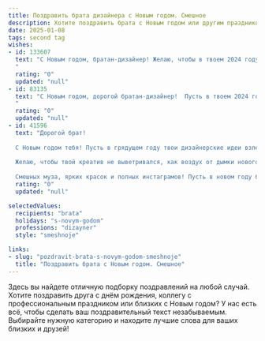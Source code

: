 ```yaml
---
title: Поздравить брата дизайнера с Новым годом. Смешное
description: Хотите поздравить брата с Новым годом или другим праздником? Наш ИИ создаст незабываемое поздравление, а вы обязательно выделитесь среди других.  
date: 2025-01-08
tags: second tag
wishes:
- id: 133607
  text: "С Новым годом, братан-дизайнер! Желаю, чтобы в твоем 2024 году креатив бился ключом, а дедлайны убегали как испуганные мыши от кота. Пусть твой талант расцветает ярче, чем новогодняя гирлянда, а гонорары текут рекой, как шампанское на корпоративе!  Пусть все твои проекты будут шедеврами, а клиенты –  в восторге, даже если ты им  снова предложишь  фиолетовый с оранжевым.  Счастья, здоровья и новых крутых идей!
  "
  rating: "0"
  updated: "null"
- id: 83135
  text: "С Новым годом, дорогой братан-дизайнер!  Пусть в твоем 2024 году все будет идеально отцентровано, цвета — сочными и яркими, а жизнь — полна креативных идей, которые не нужно будет переделывать по сто раз!  Желаю тебе безграничного вдохновения, клиентам — с хорошим вкусом, а зарплаты —  чтобы  в ней хватало на все,  даже на  новый айпад  (или  сто  килограмм  блесток —  что  больше  нравится!).  С Новым годом!
  "
  rating: "0"
  updated: "null"
- id: 41596
  text: "Дорогой брат!
  
  С Новым годом тебя! Пусть в грядущем году твои дизайнерские идеи взлетают так высоко, как новогодняя елка зашкаливает по высоте! Пусть каждая твоя работа станет шедевром, который даже Дали позавидует!
  
  Желаю, чтобы твой креатив не выветривался, как воздух от дымки новогоднего фейерверка, а клиенты доверяли тебе, как Снегурочка Деду Морозу! Пусть вдохновение приходит к тебе не только под Новый год, но и в любую погоду, чтобы ты мог создать такие дизайны, что даже снежинки будут завидовать твоему мастерству.
  
  Смешных муза, ярких красок и полных инстаграмов! Пусть в новом году будет меньше дизайнов, которые «невероятно нужно переделать», и больше радости от созданного! С праздником, брат! 🎉✨"
  rating: "0"
  updated: "null"

selectedValues:
  recipients: "brata"
  holidays: "s-novym-godom"
  professions: "dizayner"
  style: "smeshnoje"

links:
- slug: "pozdravit-brata-s-novym-godom-smeshnoje"
  title: "Поздравить брата с Новым годом. Смешное"
---
```


Здесь вы найдете отличную подборку поздравлений на любой случай.
Хотите поздравить друга с днём рождения, коллегу с профессиональным праздником или близких с Новым годом? У нас есть всё, чтобы сделать ваш поздравительный текст незабываемым. Выбирайте нужную категорию и находите лучшие слова для ваших близких и друзей!
